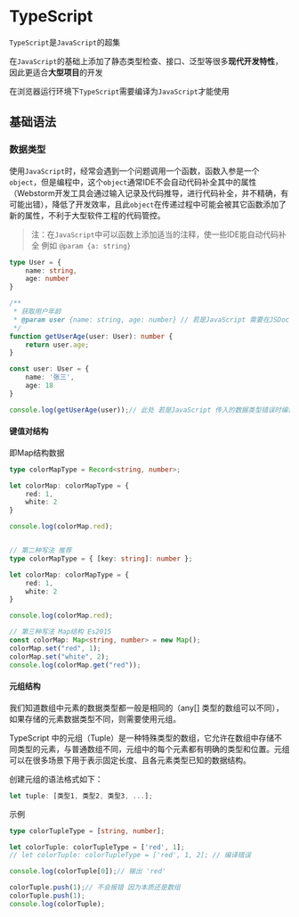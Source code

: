 # TypeScript

`TypeScript`是`JavaScript`的超集

在`JavaScript`的基础上添加了静态类型检查、接口、泛型等很多**现代开发特性**，因此更适合**大型项目**的开发



在浏览器运行环境下`TypeScript`需要编译为`JavaScript`才能使用



## 基础语法



### 数据类型

使用`JavaScript`时，经常会遇到一个问题调用一个函数，函数入参是一个`object`，但是编程中，这个`object`通常IDE不会自动代码补全其中的属性（Webstorm开发工具会通过输入记录及代码推导，进行代码补全，并不精确，有可能出错），降低了开发效率，且此`object`在传递过程中可能会被其它函数添加了新的属性，不利于大型软件工程的代码管控。

> 注：在`JavaScript`中可以函数上添加适当的注释，使一些IDE能自动代码补全 例如 `@param {a: string}`



```typescript
type User = {
    name: string,
    age: number
}

/**
 * 获取用户年龄
 * @param user {name: string, age: number} // 若是JavaScript 需要在JSDoc中说明参数的数据结构 才能获取IDE的代码补全支持 TypeScript则不需要
 */
function getUserAge(user: User): number {
    return user.age;
}

const user: User = {
    name: '张三',
    age: 18
}

console.log(getUserAge(user));// 此处 若是JavaScript 传入的数据类型错误时编译时不会提示错误，运行时才会报错
```



#### 键值对结构

即Map结构数据

```typescript
type colorMapType = Record<string, number>;

let colorMap: colorMapType = {
    red: 1,
    white: 2
}

console.log(colorMap.red);


// 第二种写法 推荐
type colorMapType = { [key: string]: number };

let colorMap: colorMapType = {
    red: 1,
    white: 2
}

console.log(colorMap.red);

// 第三种写法 Map结构 Es2015
const colorMap: Map<string, number> = new Map();
colorMap.set("red", 1);
colorMap.set("white", 2);
console.log(colorMap.get("red"));

```



#### 元组结构

我们知道数组中元素的数据类型都一般是相同的（any[] 类型的数组可以不同），如果存储的元素数据类型不同，则需要使用元组。

TypeScript 中的元组（Tuple）是一种特殊类型的数组，它允许在数组中存储不同类型的元素，与普通数组不同，元组中的每个元素都有明确的类型和位置。元组可以在很多场景下用于表示固定长度、且各元素类型已知的数据结构。

创建元组的语法格式如下：

```typescript
let tuple: [类型1, 类型2, 类型3, ...];
```



示例

```typescript
type colorTupleType = [string, number];

let colorTuple: colorTupleType = ['red', 1];
// let colorTuple: colorTupleType = ['red', 1, 2]; // 编译错误

console.log(colorTuple[0]);// 输出 'red'

colorTuple.push(1);// 不会报错 因为本质还是数组
colorTuple.push(1);
console.log(colorTuple);

```

